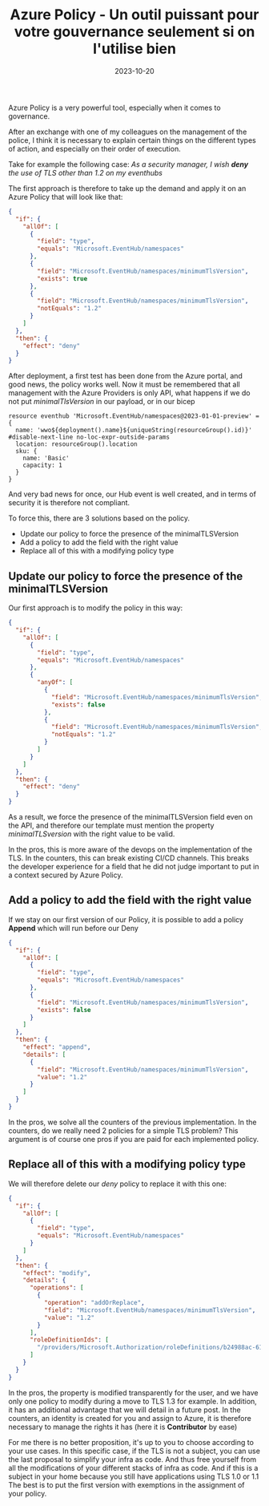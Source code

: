 ﻿---
layout: post
title: Azure Policy - Un outil puissant pour votre gouvernance seulement si on l'utilise bien
date: 2023-10-20
categories: [ "Azure", "Policy" ]
githubcommentIdtoreplace: 
---

Azure Policy is a very powerful tool, especially when it comes to governance.

After an exchange with one of my colleagues on the management of the police, I think it is necessary to explain certain things on the different types of action, and especially on their order of execution.

Take for example the following case: _As a security manager, I wish **deny** the use of TLS other than 1.2 on my eventhubs_

The first approach is therefore to take up the demand and apply it on an Azure Policy that will look like that:

```json
{
  "if": {
    "allOf": [
      {
        "field": "type",
        "equals": "Microsoft.EventHub/namespaces"
      },
      {
        "field": "Microsoft.EventHub/namespaces/minimumTlsVersion",
        "exists": true
      },
      {
        "field": "Microsoft.EventHub/namespaces/minimumTlsVersion",
        "notEquals": "1.2"
      }
    ]
  },
  "then": {
    "effect": "deny"
  }
}
```

After deployment, a first test has been done from the Azure portal, and good news, the policy works well.
Now it must be remembered that all management with the Azure Providers is only API, what happens if we do not put _minimalTlsVersion_ in our payload, or in our bicep

```bicep
resource eventhub 'Microsoft.EventHub/namespaces@2023-01-01-preview' = {
  name: 'wwo${deployment().name}${uniqueString(resourceGroup().id)}'
#disable-next-line no-loc-expr-outside-params
  location: resourceGroup().location
  sku: {
    name: 'Basic'
    capacity: 1
  }
}
```

And very bad news for once, our Hub event is well created, and in terms of security it is therefore not compliant. 

To force this, there are 3 solutions based on the policy.

- Update our policy to force the presence of the minimalTLSVersion
- Add a policy to add the field with the right value
- Replace all of this with a modifying policy type

## Update our policy to force the presence of the minimalTLSVersion

Our first approach is to modify the policy in this way:

```json
{
  "if": {
    "allOf": [
      {
        "field": "type",
        "equals": "Microsoft.EventHub/namespaces"
      },
      {
        "anyOf": [
          {
            "field": "Microsoft.EventHub/namespaces/minimumTlsVersion",
            "exists": false
          },
          {
            "field": "Microsoft.EventHub/namespaces/minimumTlsVersion",
            "notEquals": "1.2"
          }
        ]
      }
    ]
  },
  "then": {
    "effect": "deny"
  }
}
```

As a result, we force the presence of the minimalTLSVersion field even on the API, and therefore our template must mention the property _minimalTLSversion_ with the right value to be valid.

In the pros, this is more aware of the devops on the implementation of the TLS.
In the counters, this can break existing CI/CD channels. This breaks the developer experience for a field that he did not judge important to put in a context secured by Azure Policy.

## Add a policy to add the field with the right value

If we stay on our first version of our Policy, it is possible to add a policy **Append** which will run before our Deny

```json
{
  "if": {
    "allOf": [
      {
        "field": "type",
        "equals": "Microsoft.EventHub/namespaces"
      },
      {
        "field": "Microsoft.EventHub/namespaces/minimumTlsVersion",
        "exists": false
      }
    ]
  },
  "then": {
    "effect": "append",
    "details": [
      {
        "field": "Microsoft.EventHub/namespaces/minimumTlsVersion",
        "value": "1.2"
      }
    ]
  }
}
```

In the pros, we solve all the counters of the previous implementation.
In the counters, do we really need 2 policies for a simple TLS problem? This argument is of course one pros if you are paid for each implemented policy.

## Replace all of this with a modifying policy type

We will therefore delete our _deny_ policy to replace it with this one:

```json
{
  "if": {
    "allOf": [
      {
        "field": "type",
        "equals": "Microsoft.EventHub/namespaces"
      }
    ]
  },
  "then": {
    "effect": "modify",
    "details": {
      "operations": [
        {
          "operation": "addOrReplace",
          "field": "Microsoft.EventHub/namespaces/minimumTlsVersion",
          "value": "1.2"
        }
      ],
      "roleDefinitionIds": [
        "/providers/Microsoft.Authorization/roleDefinitions/b24988ac-6180-42a0-ab88-20f7382dd24c"
      ]
    }
  }
}
```

In the pros, the property is modified transparently for the user, and we have only one policy to modify during a move to TLS 1.3 for example. In addition, it has an additional advantage that we will detail in a future post.
In the counters, an identity is created for you and assign to Azure, it is therefore necessary to manage the rights it has (here it is **Contributor** by ease)

For me there is no better proposition, it's up to you to choose according to your use cases.
In this specific case, if the TLS is not a subject, you can use the last proposal to simplify your infra as code. And thus free yourself from all the modifications of your different stacks of infra as code.
And if this is a subject in your home because you still have applications using TLS 1.0 or 1.1 The best is to put the first version with exemptions in the assignment of your policy.
